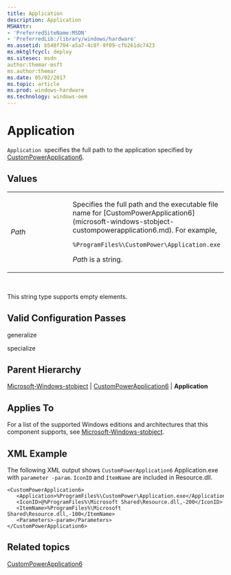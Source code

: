 ```yaml
---
title: Application
description: Application
MSHAttr:
- 'PreferredSiteName:MSDN'
- 'PreferredLib:/library/windows/hardware'
ms.assetid: b548f704-a5a7-4c8f-9f09-cfb261dc7423
ms.mktglfcycl: deploy
ms.sitesec: msdn
author:themar-msft
ms.author:themar
ms.date: 05/02/2017
ms.topic: article
ms.prod: windows-hardware
ms.technology: windows-oem
---
```


# Application


`Application `specifies the full path to the application specified by [CustomPowerApplication6](microsoft-windows-stobject-custompowerapplication6.md).

## Values


<table>
<colgroup>
<col width="50%" />
<col width="50%" />
</colgroup>
<tbody>
<tr class="odd">
<td><p><em>Path</em></p></td>
<td><p>Specifies the full path and the executable file name for [CustomPowerApplication6](microsoft-windows-stobject-custompowerapplication6.md). For example,</p>
<pre class="syntax" space="preserve"><code>%ProgramFiles%\CustomPower\Application.exe</code></pre>
<p><em>Path</em> is a string.</p></td>
</tr>
</tbody>
</table>

 

This string type supports empty elements.

## Valid Configuration Passes


generalize

specialize

## Parent Hierarchy


[Microsoft-Windows-stobject](microsoft-windows-stobject.md) | [CustomPowerApplication6](microsoft-windows-stobject-custompowerapplication6.md) | **Application**

## Applies To


For a list of the supported Windows editions and architectures that this component supports, see [Microsoft-Windows-stobject](microsoft-windows-stobject.md).

## XML Example


The following XML output shows `CustomPowerApplication6` Application.exe with `parameter -param`. `IconID` and `ItemName` are included in Resource.dll.

```
<CustomPowerApplication6>
   <Application>%ProgramFiles%\CustomPower\Application.exe</Application>
   <IconID>@%ProgramFiles%\Microsoft Shared\Resource.dll,-200</IconID>
   <ItemName>%ProgramFiles%\Microsoft Shared\Resource.dll,-100</ItemName>
   <Parameters>-param</Parameters>
</CustomPowerApplication6>
```

## Related topics


[CustomPowerApplication6](microsoft-windows-stobject-custompowerapplication6.md)

 

 







